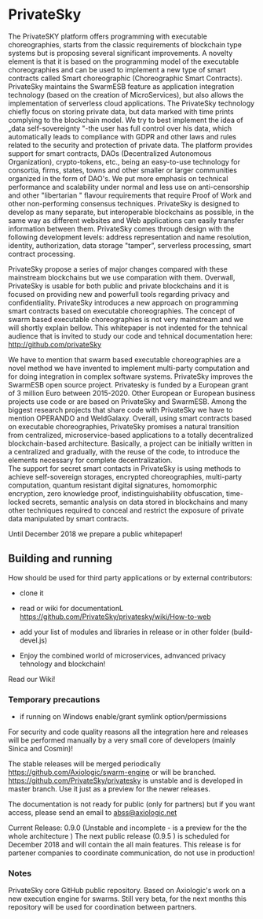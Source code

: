 # PrivateSky

The PrivateSKY platform offers programming with executable choreographies, starts from the classic requirements of blockchain type systems but is proposing  several significant improvements. A novelty element is that it is based on the programming model of the executable choreographies and can be used to implement a new type of smart contracts called Smart choreographic (Choreographic Smart Contracts). PrivateSky maintains the SwarmESB feature as application integration technology (based on the creation of MicroServices), but also allows the implementation of serverless cloud applications. The PrivateSky technology chiefly focus on storing private data, but data marked with time prints complying to the blockchain model. We try to best implement the idea of „data self-sovereignty "-the user has full control over his data, which automatically leads to compliance with GDPR and other laws and rules related to the security and protection of private data. The platform provides support for smart contracts, DAOs (Decentralized Autonomous Organization), crypto-tokens, etc., being an easy-to-use technology for consortia, firms, states, towns and other smaller or larger communities organized in the form of DAO's. We put more emphasis on technical performance and scalability under normal and less use on anti-censorship and other "libertarian " flavour requirements that require Proof of Work and other non-performing consensus techniques. PrivateSky is designed to develop as many separate, but interoperable blockchains as possible, in the same way as different websites and Web applications can easily transfer information between them. PrivateSky comes through design with the following development levels: address representation and name resolution, identity, authorization, data storage "tamper”, serverless processing, smart contract processing.

PrivateSky propose a series of major changes compared with these mainstream blockchains but we use comparation with them.	Overwall, PrivateSky is usable for both public and private blockchains and it is focused on providing new and powerfull tools regarding privacy and confidentiality. PrivateSky introduces a new approach on programming smart contracts based on executable choreographies.
The concept of swarm based executable choreographies is not very mainstream and we will shortly explain bellow. This whitepaper is not indented for the tehnical audience that is invited to study our code and tehnical documentation here: http://github.com/privateSky


We have to mention that swarm based executable choreographies are a novel method we have invented to implement multi-party computation and for doing integration in complex software systems.
PrivateSky improves the SwarmESB open source project. Privatesky is funded by a European grant of 3 million Euro between 2015-2020. Other European or European business projects use code or are based on PrivateSky and SwarmESB. Among the biggest research projects that share code with PrivateSky we have to mention OPERANDO and WeldGalaxy.
Overall, using smart contracts based on executable choreographies, PrivateSky promises a natural transition from centralized, microservice-based applications to a totally decentralized blockchain-based architecture. Basically, a project can be initially written in a centralized and gradually, with the reuse of the code, to introduce the elements necessary for complete decentralization.  
The support for secret smart contacts in PrivateSky  is using methods to achieve  self-sovereign storages, encrypted choreographies, multi-party computation, quantum resistant digital signatures, homomorphic encryption, zero knowledge proof, indistinguishability obfuscation, time-locked secrets, semantic analysis on data stored in blockchains and many other techniques required to conceal and restrict the exposure of private data manipulated by smart contracts.

Until December 2018 we prepare a public whitepaper!

## Building and running

How should be used for third party applications or by external contributors:
- clone it
- read or wiki for documentationL  https://github.com/PrivateSky/privatesky/wiki/How-to-web

- add your list of modules and libraries in release or in other folder (build-devel.js)
- Enjoy the combined world of microservices, adnvanced privacy tehnology and blockchain!


Read our Wiki!


### Temporary precautions
- if running on Windows enable/grant symlink option/permissions

For security and code quality reasons all the integration here and releases will be performed manually by a very small core of developers (mainly Sinica and Cosmin)!

The stable releases will be merged periodically  https://github.com/Axiologic/swarm-engine or will be branched.
https://github.com/PrivateSky/privatesky  is unstable and is developed in master branch. Use it just as a preview for the newer releases.

The documentation is not ready for public (only for partners)  but if you want access, please send an email to abss@axiologic.net

Current Release: 0.9.0 (Unstable and incomplete - is a preview for the the whole architecture ) The next public release (0.9.5 ) is scheduled for December 2018 and will contain the all main features. This release is for partener companies to coordinate communication, do not use in production!

### Notes

PrivateSky core GitHub public repository. Based on Axiologic's work on a new execution engine for swarms.
Still very beta, for the next months this repository will be used for coordination between partners.

